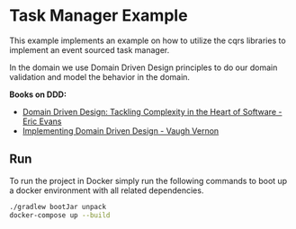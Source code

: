# Task Manager Example

This example implements an example on how to utilize the cqrs libraries to implement an event sourced task manager.

In the domain we use Domain Driven Design principles to do our domain validation and model the behavior in the domain.

**Books on DDD:**

- [Domain Driven Design: Tackling Complexity in the Heart of Software - Eric Evans](https://www.amazon.com/Domain-Driven-Design-Tackling-Complexity-Software/dp/0321125215)
- [Implementing Domain Driven Design - Vaugh Vernon](https://www.amazon.com/dp/0321834577)

## Run

To run the project in Docker simply run the following commands to boot up a docker environment with all related dependencies.

```bash
./gradlew bootJar unpack
docker-compose up --build
```